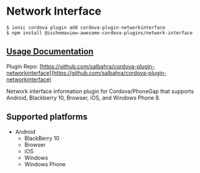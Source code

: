 # Network Interface

```
$ ionic cordova plugin add cordova-plugin-networkinterface
$ npm install @ischemaview-awesome-cordova-plugins/network-interface
```

## [Usage Documentation](https://danielsogl.gitbook.io/awesome-cordova-plugins/plugins/network-interface/)

Plugin Repo: [https://github.com/salbahra/cordova-plugin-networkinterface](https://github.com/salbahra/cordova-plugin-networkinterface)

Network interface information plugin for Cordova/PhoneGap that supports Android, Blackberry 10, Browser, iOS, and Windows Phone 8.

## Supported platforms

- Android
  - BlackBerry 10
  - Browser
  - iOS
  - Windows
  - Windows Phone
  


